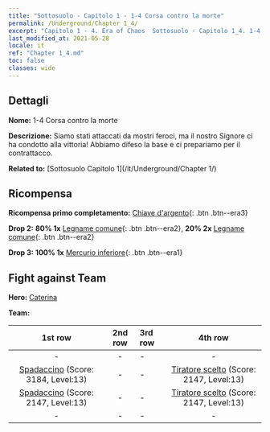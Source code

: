 ```yaml
---
title: "Sottosuolo - Capitolo 1 - 1-4 Corsa contro la morte"
permalink: /Underground/Chapter 1_4/
excerpt: "Capitolo 1 - 4. Era of Chaos  Sottosuolo - Capitolo 1_4. 1-4 Corsa contro la morte"
last_modified_at: 2021-05-28
locale: it
ref: "Chapter 1_4.md"
toc: false
classes: wide
---
```


## Dettagli

 **Nome:** 1-4 Corsa contro la morte

 **Descrizione:** Siamo stati attaccati da mostri feroci, ma il nostro Signore ci ha condotto alla vittoria! Abbiamo difeso la base e ci prepariamo per il contrattacco.

 **Related to:** [Sottosuolo Capitolo 1](/it/Underground/Chapter 1/)

## Ricompensa

 **Ricompensa primo completamento:** [Chiave d'argento](/ItemsIT/con_693/){: .btn .btn--era3}

 **Drop 2:** **80% 1x** [Legname comune](/ItemsIT/mat_7/){: .btn .btn--era2}, **20% 2x** [Legname comune](/ItemsIT/mat_7/){: .btn .btn--era2}

 **Drop 3:** **100% 1x** [Mercurio inferiore](/ItemsIT/mat_2/){: .btn .btn--era1}


## Fight against Team
 **Hero:** [Caterina](/it/heroes/Catherine/)

 **Team:**


  | 1st row | 2nd row | 3rd row | 4th row |
  |:----:|:----:|:----|:----:|
  | - | - | - | - |
  | [Spadaccino](/it/units/Swordsman/) (Score: 3184, Level:13)  | - | - | [Tiratore scelto](/it/units/Marksman/) (Score: 2147, Level:13)  |
  | [Spadaccino](/it/units/Swordsman/) (Score: 2147, Level:13)  | - | - | [Tiratore scelto](/it/units/Marksman/) (Score: 2147, Level:13)  |
  | - | - | - | - |


